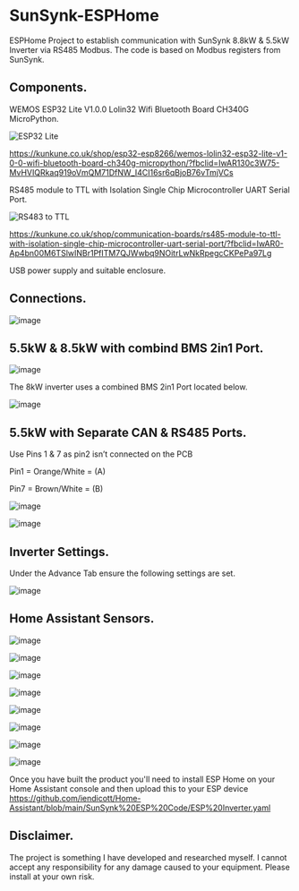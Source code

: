 # SunSynk-ESPHome

ESPHome Project to establish communication with SunSynk 8.8kW & 5.5kW Inverter via RS485 Modbus.
The code is based on Modbus registers from SunSynk.


## Components.

WEMOS ESP32 Lite V1.0.0 Lolin32 Wifi Bluetooth Board CH340G MicroPython.


![ESP32 Lite](ESPLite.png)

https://kunkune.co.uk/shop/esp32-esp8266/wemos-lolin32-esp32-lite-v1-0-0-wifi-bluetooth-board-ch340g-micropython/?fbclid=IwAR130c3W75-MvHVIQRkaq919oVmQM71DfNW_I4CI16sr6qBjoB76vTmjVCs

RS485 module to TTL with Isolation Single Chip Microcontroller UART Serial Port.

![RS483 to TTL](<RS485 to TTL.png>)

https://kunkune.co.uk/shop/communication-boards/rs485-module-to-ttl-with-isolation-single-chip-microcontroller-uart-serial-port/?fbclid=IwAR0-Ap4bn00M6TSlwINBr1PfITM7QJWwbq9NOitrLwNkRpegcCKPePa97Lg

USB power supply and suitable enclosure.

## Connections.

![image](https://github.com/iendicott/Home-Assistant/blob/main/SunSynk%20ESP%20Code/Wiring.png)

## 5.5kW & 8.5kW with combind BMS 2in1 Port.

![image](https://github.com/iendicott/Home-Assistant/blob/main/SunSynk%20ESP%20Code/Connector.png)

The 8kW inverter uses a combined BMS 2in1 Port located below.

![image](https://github.com/iendicott/Home-Assistant/blob/main/SunSynk%20ESP%20Code/8kw.png)

## 5.5kW with Separate CAN & RS485 Ports.

Use Pins 1 & 7 as pin2 isn’t connected on the PCB

Pin1 = Orange/White = (A)

Pin7 = Brown/White = (B)


![image](https://github.com/iendicott/Home-Assistant/blob/main/SunSynk%20ESP%20Code/5.5%20inverter.png)

![image](https://github.com/iendicott/Home-Assistant/blob/main/SunSynk%20ESP%20Code/RS485%20Pins.png)


## Inverter Settings.

Under the Advance Tab ensure the following settings are set.

![image](https://github.com/iendicott/Home-Assistant/blob/main/SunSynk%20ESP%20Code/Inverter%20Settings.png)

## Home Assistant Sensors.

![image](https://github.com/iendicott/Home-Assistant/blob/main/SunSynk%20ESP%20Code/SS1.png)

![image](https://github.com/iendicott/Home-Assistant/blob/main/SunSynk%20ESP%20Code/SS2.png)

![image](https://github.com/iendicott/Home-Assistant/blob/main/SunSynk%20ESP%20Code/SS3.png)

![image](https://github.com/iendicott/Home-Assistant/blob/main/SunSynk%20ESP%20Code/SS4.png)

![image](https://github.com/iendicott/Home-Assistant/blob/main/SunSynk%20ESP%20Code/SS5.png)

![image](https://github.com/iendicott/Home-Assistant/blob/main/SunSynk%20ESP%20Code/SS6.png)

![image](https://github.com/iendicott/Home-Assistant/blob/main/SunSynk%20ESP%20Code/SS7.png)

![image](https://github.com/iendicott/Home-Assistant/blob/main/SunSynk%20ESP%20Code/SS8.png)

Once you have built the product you'll need to install ESP Home on your Home Assistant console and then upload this to your ESP device 
https://github.com/iendicott/Home-Assistant/blob/main/SunSynk%20ESP%20Code/ESP%20Inverter.yaml

## Disclaimer.
The project is something I have developed and researched myself. I cannot accept any responsibility for any damage caused to your equipment. Please install at your own risk.

